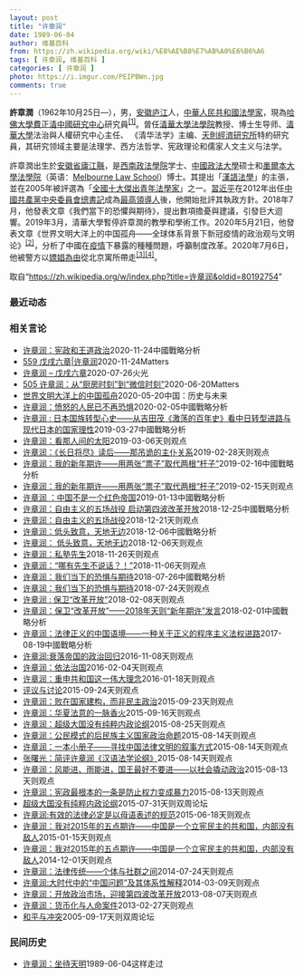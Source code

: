 ```yaml
---
layout: post
title: "许章润"
date: 1989-06-04
author: 维基百科
from: https://zh.wikipedia.org/wiki/%E8%AE%B8%E7%AB%A0%E6%B6%A6
tags: [ 许章润, 维基百科 ]
categories: [ 许章润 ]
photo: https://i.imgur.com/PEIPBWn.jpg
comments: true
---
```

<div class="mw-content-ltr mw-parser-output" lang="zh" dir="ltr"><div id="noteTA-20b0f8d1" class="noteTA"><div class="noteTA-group"><div data-noteta-group-source="module" data-noteta-group="地名"></div></div><div class="noteTA-local"><div data-noteta-code="zh-cn:台; zh-hk:台; zh-tw:臺;"></div></div></div>

<p><b>許章潤</b>（1962年10月25日<span class="useeditintro" title="Template:BLP editintro">—</span>），男，<a href="/wiki/%E5%AE%89%E5%BE%BD" class="mw-redirect" title="安徽">安徽</a><a href="/wiki/%E5%BA%90%E6%B1%9F%E5%8E%BF" title="庐江县">庐江</a>人，<a href="/wiki/%E4%B8%AD%E8%8F%AF%E4%BA%BA%E6%B0%91%E5%85%B1%E5%92%8C%E5%9C%8B" class="mw-redirect" title="中華人民共和國">中華人民共和國</a><a href="/wiki/%E6%B3%95%E5%AD%B8%E5%AE%B6" class="mw-redirect" title="法學家">法學家</a>，現為<a href="/wiki/%E5%93%88%E4%BD%9B%E5%A4%A7%E5%AD%B8" class="mw-redirect" title="哈佛大學">哈佛大學</a><a href="/wiki/%E8%B2%BB%E6%AD%A3%E6%B8%85%E4%B8%AD%E5%9C%8B%E7%A0%94%E7%A9%B6%E4%B8%AD%E5%BF%83" title="費正清中國研究中心">費正清中國研究中心</a>研究員<sup id="cite_ref-#1_1-0" class="reference"><a href="#cite_note-#1-1">[1]</a></sup>。曾任<a href="/wiki/%E6%B8%85%E5%8D%8E%E5%A4%A7%E5%AD%A6%E6%B3%95%E5%AD%A6%E9%99%A2" title="清华大学法学院">清華大學法學院</a>教授、博士生导师、<a href="/wiki/%E6%B8%85%E8%8F%AF%E5%A4%A7%E5%AD%B8" class="mw-redirect" title="清華大學">清華大學</a>法治與人權研究中心主任、 《清华法学》主编、<a href="/wiki/%E5%A4%A9%E5%88%99%E7%BB%8F%E6%B5%8E%E7%A0%94%E7%A9%B6%E6%89%80" title="天则经济研究所">天則經濟研究所</a>特約研究員，其研究领域主要是法理学、西方法哲学、宪政理论和儒家人文主义与法学。
</p><p>許章潤出生於<a href="/wiki/%E5%AE%89%E5%BE%BD%E7%9C%81" title="安徽省">安徽省</a><a href="/wiki/%E5%BA%90%E6%B1%9F%E5%8E%BF" title="庐江县">廬江縣</a>，是<a href="/wiki/%E8%A5%BF%E5%8D%97%E6%94%BF%E6%B3%95%E5%A4%A7%E5%AD%B8" class="mw-redirect" title="西南政法大學">西南政法學院</a>学士、<a href="/wiki/%E4%B8%AD%E5%9B%BD%E6%94%BF%E6%B3%95%E5%A4%A7%E5%AD%A6" title="中国政法大学">中國政法大學</a>硕士和<span class="ilh-all" data-orig-title="墨爾本大學法學院" data-lang-code="en" data-lang-name="英语" data-foreign-title="Melbourne Law School"><span class="ilh-page"><a href="/w/index.php?title=%E5%A2%A8%E7%88%BE%E6%9C%AC%E5%A4%A7%E5%AD%B8%E6%B3%95%E5%AD%B8%E9%99%A2&amp;action=edit&amp;redlink=1" class="new" title="墨爾本大學法學院（页面不存在）">墨爾本大學法學院</a></span><span class="noprint ilh-comment">（<span class="ilh-lang">英语</span><span class="ilh-colon">：</span><span class="ilh-link"><a href="https://en.wikipedia.org/wiki/Melbourne_Law_School" class="extiw" title="en:Melbourne Law School"><span lang="en" dir="auto">Melbourne Law School</span></a></span>）</span></span>博士。其提出「<a href="/w/index.php?title=%E6%BC%A2%E8%AA%9E%E6%B3%95%E5%AD%B8&amp;action=edit&amp;redlink=1" class="new" title="漢語法學（页面不存在）">漢語法學</a>」的主張，並在2005年被評選為「<a href="/wiki/%E5%85%A8%E5%9B%BD%E5%8D%81%E5%A4%A7%E6%9D%B0%E5%87%BA%E9%9D%92%E5%B9%B4%E6%B3%95%E5%AD%A6%E5%AE%B6" title="全国十大杰出青年法学家">全國十大傑出青年法學家</a>」之一。<a href="/wiki/%E7%BF%92%E8%BF%91%E5%B9%B3" class="mw-redirect" title="習近平">習近平</a>在2012年出任<a href="/wiki/%E4%B8%AD%E5%9C%8B%E5%85%B1%E7%94%A2%E9%BB%A8%E4%B8%AD%E5%A4%AE%E5%A7%94%E5%93%A1%E6%9C%83%E7%B8%BD%E6%9B%B8%E8%A8%98" class="mw-redirect" title="中國共產黨中央委員會總書記">中國共產黨中央委員會總書記</a>成為<a href="/wiki/%E4%B8%AD%E8%8F%AF%E4%BA%BA%E6%B0%91%E5%85%B1%E5%92%8C%E5%9C%8B%E6%9C%80%E9%AB%98%E9%A0%98%E5%B0%8E%E4%BA%BA" title="中華人民共和國最高領導人">最高領導人</a>後，他開始批評其執政方針。2018年7月，他發表文章《我們當下的恐懼與期待》，提出數項擔憂與建議，引發巨大迴響。2019年3月，清華大學暫停許章潤的教學和學術工作。2020年5月21日，他發表文章《世界文明大洋上的中国孤舟——全球体系背景下新冠疫情的政治观与文明论》<sup id="cite_ref-2" class="reference"><a href="#cite_note-2">[2]</a></sup>，分析了中國在<a href="/wiki/2019%E5%86%A0%E7%8A%B6%E7%97%85%E6%AF%92%E7%97%85%E7%96%AB%E6%83%85" title="2019冠状病毒病疫情">疫情</a>下暴露的種種問題，呼籲制度改革。2020年7月6日，他被警方以<a href="/wiki/%E4%B8%AD%E5%9C%8B%E7%95%B0%E8%A6%8B%E4%BA%BA%E5%A3%AB%E8%88%87%E8%A2%AB%E5%AB%96%E5%A8%BC%E6%8C%87%E6%8E%A7%E7%9A%84%E9%97%9C%E4%BF%82" class="mw-redirect" title="中國異見人士與被嫖娼指控的關係">嫖娼為由</a>從北京寓所帶走<sup id="cite_ref-3" class="reference"><a href="#cite_note-3">[3]</a></sup><sup id="cite_ref-4" class="reference"><a href="#cite_note-4">[4]</a></sup>。
</p>
<meta property="mw:PageProp/toc">
</div><!--esi <esi:include src="/esitest-fa8a495983347898/content" /> --><noscript><img src="https://login.wikimedia.org/wiki/Special:CentralAutoLogin/start?type=1x1" alt="" width="1" height="1" style="border: none; position: absolute;"></noscript>
<div class="printfooter" data-nosnippet="">取自“<a dir="ltr" href="https://zh.wikipedia.org/w/index.php?title=许章润&amp;oldid=80192754">https://zh.wikipedia.org/w/index.php?title=许章润&amp;oldid=80192754</a>”</div><div id="recent-news"><h3>最近动态</h3><ul></ul></div><div id="open-opinion"><h3>相关言论</h3><ul><li><a href="https://nodebe4.github.io/opinion/2020-11-24/%E8%AE%B8%E7%AB%A0%E6%B6%A6-%E5%AE%AA%E6%94%BF%E5%92%8C%E7%8E%8B%E9%81%93%E6%94%BF%E6%B2%BB/" title="admin">许章润：宪政和王道政治</a><time>2020-11-24</time><a class="tag">中國戰略分析</a></li>
<li><a href="https://nodebe4.github.io/opinion/2020-11-24/559-%E6%88%8A%E6%88%8C%E5%85%AD%E7%AB%A0-%E8%AE%B8%E7%AB%A0%E6%B6%A6/" title="野兽爱智慧">559 戊戌六章|许章润</a><time>2020-11-24</time><a class="tag">Matters</a></li>
<li><a href="https://nodebe4.github.io/opinion/2020-07-26/%E8%AE%B8%E7%AB%A0%E6%B6%A6-%E6%88%8A%E6%88%8C%E5%85%AD%E7%AB%A0/" title="火光">许章润 – 戊戌六章</a><time>2020-07-26</time><a class="tag">火光</a></li>
<li><a href="https://nodebe4.github.io/opinion/2020-06-20/505-%E8%AE%B8%E7%AB%A0%E6%B6%A6-%E4%BB%8E-%E5%8E%A8%E6%88%BF%E6%97%B6%E5%88%BB-%E5%88%B0-%E5%BE%AE%E4%BF%A1%E6%97%B6%E5%88%BB/" title="野兽爱智慧">505 许章润：从“厨房时刻”到“微信时刻”</a><time>2020-06-20</time><a class="tag">Matters</a></li>
<li><a href="https://nodebe4.github.io/opinion/2020-05-20/%E4%B8%96%E7%95%8C%E6%96%87%E6%98%8E%E5%A4%A7%E6%B4%8B%E4%B8%8A%E7%9A%84%E4%B8%AD%E5%9B%BD%E5%AD%A4%E8%88%9F/" title="许章润">世界文明大洋上的中国孤舟</a><time>2020-05-20</time><a class="tag">中国：历史与未来</a></li>
<li><a href="https://nodebe4.github.io/opinion/2020-02-05/%E8%AE%B8%E7%AB%A0%E6%B6%A6-%E6%84%A4%E6%80%92%E7%9A%84%E4%BA%BA%E6%B0%91%E5%B7%B2%E4%B8%8D%E5%86%8D%E6%81%90%E6%83%A7/" title="许章润">许章润：愤怒的人民已不再恐惧</a><time>2020-02-05</time><a class="tag">中國戰略分析</a></li>
<li><a href="https://nodebe4.github.io/opinion/2019-03-27/%E8%AE%B8%E7%AB%A0%E6%B6%A6-%E6%97%A5%E6%9C%AC%E5%9B%BD%E6%97%8F%E8%BD%AC%E5%9E%8B%E5%BF%83%E5%8F%B2-%E4%BB%8E%E5%90%89%E7%94%B0%E8%8C%82-%E6%BF%80%E8%8D%A1%E7%9A%84%E7%99%BE%E5%B9%B4%E5%8F%B2-%E7%9C%8B%E4%B8%AD%E6%97%A5%E8%BD%AC%E5%9E%8B%E8%BF%9B%E8%B7%AF%E4%B8%8E%E7%8E%B0%E4%BB%A3%E6%97%A5%E6%9C%AC%E7%9A%84%E5%9B%BD%E5%AE%B6%E7%90%86%E6%80%A7/" title="许章润">许章润 : 日本国族转型心史——从吉田茂《激荡的百年史》看中日转型进路与现代日本的国家理性</a><time>2019-03-27</time><a class="tag">中國戰略分析</a></li>
<li><a href="https://nodebe4.github.io/opinion/2019-03-06/%E8%AE%B8%E7%AB%A0%E6%B6%A6-%E7%9C%8B%E9%82%A3%E4%BA%BA%E9%97%B4%E7%9A%84%E5%A4%AA%E9%98%B3/" title="许章润">许章润：看那人间的太阳</a><time>2019-03-06</time><a class="tag">天则观点</a></li>
<li><a href="https://nodebe4.github.io/opinion/2019-02-28/%E8%AE%B8%E7%AB%A0%E6%B6%A6-%E9%95%BF%E6%97%A5%E5%B0%86%E5%B0%BD-%E8%AF%BB%E5%90%8E-%E9%82%A3%E5%90%8A%E8%AF%A1%E7%9A%84%E4%B8%BB%E4%BB%86%E5%85%B3%E7%B3%BB/" title="许章润">许章润：《长日将尽》读后——那吊诡的主仆关系</a><time>2019-02-28</time><a class="tag">天则观点</a></li>
<li><a href="https://nodebe4.github.io/opinion/2019-02-16/%E8%AE%B8%E7%AB%A0%E6%B6%A6-%E6%88%91%E7%9A%84%E6%96%B0%E5%B9%B4%E6%9C%9F%E8%AE%B8-%E7%94%A8%E4%B8%A4%E5%BC%A0-%E7%A5%A8%E5%AD%90-%E5%8F%96%E4%BB%A3%E4%B8%A4%E6%A0%B9-%E6%9D%86%E5%AD%90/" title="许章润">许章润：我的新年期许——用两张“票子”取代两根“杆子”</a><time>2019-02-16</time><a class="tag">中國戰略分析</a></li>
<li><a href="https://nodebe4.github.io/opinion/2019-02-15/%E8%AE%B8%E7%AB%A0%E6%B6%A6-%E6%88%91%E7%9A%84%E6%96%B0%E5%B9%B4%E6%9C%9F%E8%AE%B8-%E7%94%A8%E4%B8%A4%E5%BC%A0-%E7%A5%A8%E5%AD%90-%E5%8F%96%E4%BB%A3%E4%B8%A4%E6%A0%B9-%E6%9D%86%E5%AD%90/" title="许章润">许章润：我的新年期许——用两张“票子”取代两根“杆子”</a><time>2019-02-15</time><a class="tag">天则观点</a></li>
<li><a href="https://nodebe4.github.io/opinion/2019-01-13/%E8%AE%B8%E7%AB%A0%E6%B6%A6-%E4%B8%AD%E5%9B%BD%E4%B8%8D%E6%98%AF%E4%B8%80%E4%B8%AA%E7%BA%A2%E8%89%B2%E5%B8%9D%E5%9B%BD/" title="许章润">许章润 ：中国不是一个红色帝国</a><time>2019-01-13</time><a class="tag">中國戰略分析</a></li>
<li><a href="https://nodebe4.github.io/opinion/2018-12-25/%E8%AE%B8%E7%AB%A0%E6%B6%A6-%E8%87%AA%E7%94%B1%E4%B8%BB%E4%B9%89%E7%9A%84%E4%BA%94%E5%9C%BA%E6%88%98%E5%BD%B9-%E5%90%AF%E5%8A%A8%E7%AC%AC%E5%9B%9B%E6%B3%A2%E6%94%B9%E9%9D%A9%E5%BC%80%E6%94%BE/" title="许章润">许章润：自由主义的五场战役 启动第四波改革开放</a><time>2018-12-25</time><a class="tag">中國戰略分析</a></li>
<li><a href="https://nodebe4.github.io/opinion/2018-12-21/%E8%AE%B8%E7%AB%A0%E6%B6%A6-%E8%87%AA%E7%94%B1%E4%B8%BB%E4%B9%89%E7%9A%84%E4%BA%94%E5%9C%BA%E6%88%98%E5%BD%B9/" title="许章润">许章润：自由主义的五场战役</a><time>2018-12-21</time><a class="tag">天则观点</a></li>
<li><a href="https://nodebe4.github.io/opinion/2018-12-06/%E8%AE%B8%E7%AB%A0%E6%B6%A6-%E4%BD%8E%E5%A4%B4%E8%87%B4%E6%84%8F-%E5%A4%A9%E5%9C%B0%E6%97%A0%E8%BE%B9/" title="许章润">许章润：低头致意，天地无边</a><time>2018-12-06</time><a class="tag">中國戰略分析</a></li>
<li><a href="https://nodebe4.github.io/opinion/2018-12-06/%E8%AE%B8%E7%AB%A0%E6%B6%A6-%E4%BD%8E%E5%A4%B4%E8%87%B4%E6%84%8F-%E5%A4%A9%E5%9C%B0%E6%97%A0%E8%BE%B9/" title="许章润">许章润： 低头致意，天地无边</a><time>2018-12-06</time><a class="tag">天则观点</a></li>
<li><a href="https://nodebe4.github.io/opinion/2018-11-26/%E8%AE%B8%E7%AB%A0%E6%B6%A6-%E7%A7%81%E5%A1%BE%E5%85%88%E7%94%9F/" title="许章润">许章润：私塾先生</a><time>2018-11-26</time><a class="tag">天则观点</a></li>
<li><a href="https://nodebe4.github.io/opinion/2018-11-06/%E8%AE%B8%E7%AB%A0%E6%B6%A6-%E5%93%AA%E6%9C%89%E5%85%88%E7%94%9F%E4%B8%8D%E8%AF%B4%E8%AF%9D/" title="许章润">许章润：“哪有先生不说话？！”</a><time>2018-11-06</time><a class="tag">天则观点</a></li>
<li><a href="https://nodebe4.github.io/opinion/2018-07-26/%E8%AE%B8%E7%AB%A0%E6%B6%A6-%E6%88%91%E4%BB%AC%E5%BD%93%E4%B8%8B%E7%9A%84%E6%81%90%E6%83%A7%E4%B8%8E%E6%9C%9F%E5%BE%85/" title="许章润">许章润：我们当下的恐惧与期待</a><time>2018-07-26</time><a class="tag">中國戰略分析</a></li>
<li><a href="https://nodebe4.github.io/opinion/2018-07-24/%E8%AE%B8%E7%AB%A0%E6%B6%A6-%E6%88%91%E4%BB%AC%E5%BD%93%E4%B8%8B%E7%9A%84%E6%81%90%E6%83%A7%E4%B8%8E%E6%9C%9F%E5%BE%85/" title="许章润">许章润：我们当下的恐惧与期待</a><time>2018-07-24</time><a class="tag">天则观点</a></li>
<li><a href="https://nodebe4.github.io/opinion/2018-02-08/%E8%AE%B8%E7%AB%A0%E6%B6%A6-%E4%BF%9D%E5%8D%AB-%E6%94%B9%E9%9D%A9%E5%BC%80%E6%94%BE/" title="许章润">许章润 : 保卫“改革开放”</a><time>2018-02-08</time><a class="tag">天则观点</a></li>
<li><a href="https://nodebe4.github.io/opinion/2018-02-01/%E8%AE%B8%E7%AB%A0%E6%B6%A6-%E4%BF%9D%E5%8D%AB-%E6%94%B9%E9%9D%A9%E5%BC%80%E6%94%BE-2018%E5%B9%B4%E5%A4%A9%E5%88%99-%E6%96%B0%E5%B9%B4%E6%9C%9F%E8%AE%B8-%E5%8F%91%E8%A8%80/" title="许章润">许章润：保卫“改革开放”——2018年天则“新年期许”发言</a><time>2018-02-01</time><a class="tag">中國戰略分析</a></li>
<li><a href="https://nodebe4.github.io/opinion/2017-08-19/%E8%AE%B8%E7%AB%A0%E6%B6%A6-%E6%B3%95%E5%BE%8B%E6%AD%A3%E4%B9%89%E7%9A%84%E4%B8%AD%E5%9B%BD%E8%AF%AD%E5%A2%83-%E4%B8%80%E7%A7%8D%E5%85%B3%E4%BA%8E%E6%AD%A3%E4%B9%89%E7%9A%84%E7%A8%8B%E5%BA%8F%E4%B8%BB%E4%B9%89%E6%B3%95%E6%9D%83%E8%BF%9B%E8%B7%AF/" title="许章润">许章润：法律正义的中国语境——一种关于正义的程序主义法权进路</a><time>2017-08-19</time><a class="tag">中國戰略分析</a></li>
<li><a href="https://nodebe4.github.io/opinion/2016-11-08/%E8%AE%B8%E7%AB%A0%E6%B6%A6%E8%A1%B0%E8%90%BD%E5%B8%9D%E5%9B%BD%E7%9A%84%E6%94%BF%E6%B2%BB%E5%9B%9E%E5%BD%92/" title="许章润">许章润:衰落帝国的政治回归</a><time>2016-11-08</time><a class="tag">天则观点</a></li>
<li><a href="https://nodebe4.github.io/opinion/2016-02-04/%E8%AE%B8%E7%AB%A0%E6%B6%A6-%E4%BE%9D%E6%B3%95%E6%B2%BB%E5%9B%BD/" title="许章润">许章润：依法治国</a><time>2016-02-04</time><a class="tag">天则观点</a></li>
<li><a href="https://nodebe4.github.io/opinion/2016-01-18/%E8%AE%B8%E7%AB%A0%E6%B6%A6-%E9%87%8D%E7%94%B3%E5%85%B1%E5%92%8C%E5%9B%BD%E8%BF%99%E4%B8%80%E4%BC%9F%E5%A4%A7%E7%90%86%E5%BF%B5/" title="许章润">许章润：重申共和国这一伟大理念</a><time>2016-01-18</time><a class="tag">天则观点</a></li>
<li><a href="https://nodebe4.github.io/opinion/2015-09-24/%E8%AF%84%E8%AE%AE%E4%B8%8E%E8%AE%A8%E8%AE%BA/" title="董彦斌 许章润 王建勋 李庄 唐文明 白敏">评议与讨论</a><time>2015-09-24</time><a class="tag">天则观点</a></li>
<li><a href="https://nodebe4.github.io/opinion/2015-09-23/%E8%AE%B8%E7%AB%A0%E6%B6%A6-%E8%B4%A5%E5%9C%A8%E5%9B%BD%E5%AE%B6%E5%BB%BA%E6%9E%84-%E8%80%8C%E9%9D%9E%E6%B0%91%E4%B8%BB%E6%94%BF%E6%B2%BB/" title="许章润">许章润：败在国家建构，而非民主政治</a><time>2015-09-23</time><a class="tag">天则观点</a></li>
<li><a href="https://nodebe4.github.io/opinion/2015-09-16/%E8%AE%B8%E7%AB%A0%E6%B6%A6-%E5%8D%8E%E5%A4%8F%E6%B3%95%E6%84%8F%E7%9A%84%E4%B8%80%E8%84%89%E9%A6%99%E7%81%AB/" title="许章润">许章润：华夏法意的一脉香火</a><time>2015-09-16</time><a class="tag">天则观点</a></li>
<li><a href="https://nodebe4.github.io/opinion/2015-08-25/%E8%AE%B8%E7%AB%A0%E6%B6%A6-%E8%B6%85%E7%BA%A7%E5%A4%A7%E5%9B%BD%E6%B2%A1%E6%9C%89%E7%BA%AF%E7%B2%B9%E5%86%85%E6%94%BF%E8%AE%BA%E7%BA%B2/" title="许章润">许章润：超级大国没有纯粹内政论纲</a><time>2015-08-25</time><a class="tag">天则观点</a></li>
<li><a href="https://nodebe4.github.io/opinion/2015-08-14/%E8%AE%B8%E7%AB%A0%E6%B6%A6-%E5%85%AC%E6%B0%91%E6%A8%A1%E5%BC%8F%E7%9A%84%E5%90%8E%E6%B0%91%E6%97%8F%E4%B8%BB%E4%B9%89%E5%9B%BD%E5%AE%B6%E6%94%BF%E6%B2%BB%E5%91%BD%E9%A2%98/" title="许章润">许章润：公民模式的后民族主义国家政治命题</a><time>2015-08-14</time><a class="tag">天则观点</a></li>
<li><a href="https://nodebe4.github.io/opinion/2015-08-14/%E8%AE%B8%E7%AB%A0%E6%B6%A6-%E4%B8%80%E6%9C%AC%E5%B0%8F%E5%86%8C%E5%AD%90-%E5%AF%BB%E6%89%BE%E4%B8%AD%E5%9B%BD%E6%B3%95%E5%BE%8B%E6%96%87%E6%98%8E%E7%9A%84%E5%8F%99%E4%BA%8B%E6%96%B9%E5%BC%8F/" title="许章润">许章润：一本小册子——寻找中国法律文明的叙事方式</a><time>2015-08-14</time><a class="tag">天则观点</a></li>
<li><a href="https://nodebe4.github.io/opinion/2015-08-14/%E5%BC%A0%E6%9B%99%E5%85%89-%E7%AE%80%E8%AF%84%E8%AE%B8%E7%AB%A0%E6%B6%A6-%E6%B1%89%E8%AF%AD%E6%B3%95%E5%AD%A6%E8%AE%BA%E7%BA%B2/" title="张曙光">张曙光：简评许章润《汉语法学论纲》</a><time>2015-08-14</time><a class="tag">天则观点</a></li>
<li><a href="https://nodebe4.github.io/opinion/2015-08-13/%E8%AE%B8%E7%AB%A0%E6%B6%A6-%E9%A3%8E%E8%83%BD%E8%BF%9B-%E9%9B%A8%E8%83%BD%E8%BF%9B-%E5%9B%BD%E7%8E%8B%E6%9C%80%E5%A5%BD%E4%B8%8D%E8%A6%81%E8%BF%9B-%E4%BB%A5%E7%A4%BE%E4%BC%9A%E6%92%AC%E5%8A%A8%E6%94%BF%E6%B2%BB/" title="许章润">许章润：风能进、雨能进，国王最好不要进——以社会撬动政治</a><time>2015-08-13</time><a class="tag">天则观点</a></li>
<li><a href="https://nodebe4.github.io/opinion/2015-08-13/%E8%AE%B8%E7%AB%A0%E6%B6%A6-%E5%AE%AA%E6%94%BF%E6%9C%80%E6%A0%B9%E6%9C%AC%E7%9A%84%E4%B8%80%E6%9D%A1%E6%98%AF%E9%98%B2%E6%AD%A2%E6%9D%83%E5%8A%9B%E5%8F%98%E6%88%90%E6%9A%B4%E5%8A%9B/" title="许章润">许章润：宪政最根本的一条是防止权力变成暴力</a><time>2015-08-13</time><a class="tag">天则观点</a></li>
<li><a href="https://nodebe4.github.io/opinion/2015-07-31/%E8%B6%85%E7%BA%A7%E5%A4%A7%E5%9B%BD%E6%B2%A1%E6%9C%89%E7%BA%AF%E7%B2%B9%E5%86%85%E6%94%BF%E8%AE%BA%E7%BA%B2/" title="许章润">超级大国没有纯粹内政论纲</a><time>2015-07-31</time><a class="tag">天则双周论坛</a></li>
<li><a href="https://nodebe4.github.io/opinion/2015-06-18/%E8%AE%B8%E7%AB%A0%E6%B6%A6%E6%9C%89%E6%95%88%E7%9A%84%E6%B3%95%E5%BE%8B%E5%BF%85%E5%AE%9A%E6%98%AF%E4%BB%A5%E6%AF%8D%E8%AF%AD%E8%A1%A8%E8%BF%B0%E7%9A%84%E8%A7%84%E8%8C%83/" title="许章润">许章润:有效的法律必定是以母语表述的规范</a><time>2015-06-18</time><a class="tag">天则观点</a></li>
<li><a href="https://nodebe4.github.io/opinion/2015-01-15/%E8%AE%B8%E7%AB%A0%E6%B6%A6-%E6%88%91%E5%AF%B92015%E5%B9%B4%E7%9A%84%E4%BA%94%E7%82%B9%E6%9C%9F%E8%AE%B8-%E4%B8%AD%E5%9B%BD%E6%98%AF%E4%B8%80%E4%B8%AA%E7%AB%8B%E5%AE%AA%E6%B0%91%E4%B8%BB%E7%9A%84%E5%85%B1%E5%92%8C%E5%9B%BD-%E5%86%85%E9%83%A8%E6%B2%A1%E6%9C%89%E6%95%8C%E4%BA%BA/" title="许章润">许章润：我对2015年的五点期许——中国是一个立宪民主的共和国，内部没有敌人</a><time>2015-01-15</time><a class="tag">天则观点</a></li>
<li><a href="https://nodebe4.github.io/opinion/2014-12-01/%E8%AE%B8%E7%AB%A0%E6%B6%A6-%E6%88%91%E5%AF%B92015%E5%B9%B4%E7%9A%84%E4%BA%94%E7%82%B9%E6%9C%9F%E8%AE%B8-%E4%B8%AD%E5%9B%BD%E6%98%AF%E4%B8%80%E4%B8%AA%E7%AB%8B%E5%AE%AA%E6%B0%91%E4%B8%BB%E7%9A%84%E5%85%B1%E5%92%8C%E5%9B%BD-%E5%86%85%E9%83%A8%E6%B2%A1%E6%9C%89%E6%95%8C%E4%BA%BA/" title="许章润">许章润：我对2015年的五点期许——中国是一个立宪民主的共和国，内部没有敌人</a><time>2014-12-01</time><a class="tag">天则观点</a></li>
<li><a href="https://nodebe4.github.io/opinion/2014-07-24/%E8%AE%B8%E7%AB%A0%E6%B6%A6-%E6%B3%95%E5%BE%8B%E4%BC%A0%E7%BB%9F-%E4%B8%AA%E4%BD%93%E4%B8%8E%E7%A4%BE%E7%BE%A4%E4%B9%8B%E9%97%B4/" title="许章润">许章润：法律传统——个体与社群之间</a><time>2014-07-24</time><a class="tag">天则观点</a></li>
<li><a href="https://nodebe4.github.io/opinion/2014-03-09/%E8%AE%B8%E7%AB%A0%E6%B6%A6%E5%A4%A7%E6%97%B6%E4%BB%A3%E4%B8%AD%E7%9A%84-%E4%B8%AD%E5%9B%BD%E9%97%AE%E9%A2%98-%E5%8F%8A%E5%85%B6%E4%BD%93%E7%B3%BB%E6%80%A7%E8%A7%A3%E9%87%8A/" title="许章润:大时代中的“中国问题”及其体系性解释">许章润:大时代中的“中国问题”及其体系性解释</a><time>2014-03-09</time><a class="tag">天则观点</a></li>
<li><a href="https://nodebe4.github.io/opinion/2013-08-07/%E8%AE%B8%E7%AB%A0%E6%B6%A6-%E5%BC%80%E6%94%BE%E6%94%BF%E6%B2%BB%E5%B8%82%E5%9C%BA-%E8%BF%8E%E6%8E%A5%E7%AC%AC%E5%9B%9B%E6%B3%A2%E6%94%B9%E9%9D%A9%E5%BC%80%E6%94%BE/" title="许章润">许章润：开放政治市场，迎接第四波改革开放</a><time>2013-08-07</time><a class="tag">天则观点</a></li>
<li><a href="https://nodebe4.github.io/opinion/2013-02-27/%E8%AE%B8%E7%AB%A0%E6%B6%A6-%E8%B4%A7%E5%B8%81%E5%8C%96%E4%B8%8E%E4%BA%BA%E5%91%BD%E6%A1%88%E4%BB%B6/" title="许章润">许章润：货币化与人命案件</a><time>2013-02-27</time><a class="tag">天则观点</a></li>
<li><a href="https://nodebe4.github.io/opinion/2005-09-17/%E5%92%8C%E5%B9%B3%E4%B8%8E%E5%86%B2%E7%AA%81/" title="许章润">和平与冲突</a><time>2005-09-17</time><a class="tag">天则双周论坛</a></li>
</ul></div><div id="mjls-record"><h3>民间历史</h3><ul><li><a href="https://nodebe4.github.io/mjlsh/1989-06-04/%E8%AE%B8%E7%AB%A0%E6%B6%A6-%E5%9D%90%E5%BE%85%E5%A4%A9%E6%98%8E/" title="许章润">许章润：坐待天明</a><time>1989-06-04</time><a class="tag">这样走过</a></li>
</ul></div>